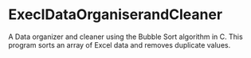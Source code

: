# ExeclDataOrganiserandCleaner
A Data organizer and cleaner using the Bubble Sort algorithm in C. This program sorts an array of Excel data and removes duplicate values.
